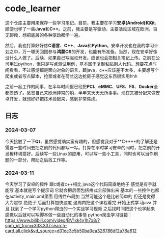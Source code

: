 # code_learner

这个仓库主要用来保存一些学习笔记。目前，我主要在学习**安卓(Android)**和**Qt**，顺便也学了一些**Java**和**C++**。之前，我主要是写驱动，主要活动区域在欧洲，百无聊赖，想把底层的各种驱动都学一遍。

然后，我也打算好好练**C语言**、**C++**、**Java**和**Python**。安卓开发也在我的学习计划之中，万一哪天回国参与**鸿蒙OS**的开发，也能有所准备。当然，现在安卓好像没什么人做了。后续，如果自己写驱动开发，应该也会把相关笔记上传。之前在公司用过python，但只是写点测试用例，基本属于复制粘贴别人代码。想要花点时间看看，不过感觉都是面向对象的语言，跟java，c++应该差不太多，主要想写个爬虫或者写点脚本，抢票或者在荷兰这边抢房子感觉这东西很实用hhh

之前一起工作的同事，在半年时间里已经把**PCI**、**eMMC**、**UFS**、**FS**、**Docker**全都摸透了。感觉自己来欧洲非常的躺，半年来天天无所事事。现在又被分配来做安卓开发，就想好好把技术捡起来，感到非常焦虑。

## 日志

### 2024-03-07

今天接触了一下**Qt**，虽然感觉确实蛮有趣的，但感觉我对于**C++**的了解还是需要一些时间去把之前的代码都写一写。打算在平时学习安卓的同时，把之前的开发板环境搭好。后续写一些Linux的应用，可以写一些小工具，同时也可以当作刷题的一部分，帮助之后找工作等。

### 2024-03-11

今天学习了安卓的控件 跟c或者c++相比 java这个代码简直绝绝子 感觉是有手就能写 基本就是写个提示词 它就会把后面包括格式全部弹出来 基本的一些控件也都在activity_main.xml里面 用线性布局加 当然可能这个是比较简单的 但还是觉得 大为震惊 绝绝子 后面打算加快速度 这周内把这个课程看完 开始正式学习java 并且 找到了一个学习python爬虫的一个实战学习视频 之后找时间把这个也学起来 感觉以后就可以写脚本做一些自动化的事情 python爬虫学习链接：https://www.bilibili.com/video/BV1xk4y1h7o8/?spm_id_from=333.337.search-card.all.click&vd_source=d31ec3e5b50ba0ea326786df2a78a612
